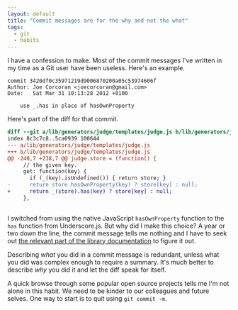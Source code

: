 ```yaml
---
layout: default
title: "Commit messages are for the why and not the what"
tags:
  - git
  - habits
---
```


I have a confession to make. Most of the commit messages I've written in my
time as a Git user have been useless. Here's an example.

```
commit 3420df0c35971219d9006870200a05c53974606f
Author: Joe Corcoran <joecorcoran@gmail.com>
Date:   Sat Mar 31 10:13:28 2012 +0100

    use _.has in place of hasOwnProperty
```

Here's part of the diff for that commit.

```diff
diff --git a/lib/generators/judge/templates/judge.js b/lib/generators/judge/templates/judge.js
index 8c3c7c8..5ca0939 100644
--- a/lib/generators/judge/templates/judge.js
+++ b/lib/generators/judge/templates/judge.js
@@ -240,7 +238,7 @@ judge.store = (function() {
     // the given key.
     get: function(key) {
       if (_(key).isUndefined()) { return store; }
-      return store.hasOwnProperty(key) ? store[key] : null;
+      return _(store).has(key) ? store[key] : null;
     },
 
```

I switched from using the native JavaScript `hasOwnProperty` function to
the `has` function from Underscore.js. But why did I make this choice? A year
or two down the line, the commit message tells me nothing and I have to
seek out [the relevant part of the library documentation](http://underscorejs.org/#has)
to figure it out.

Describing *what* you did in a commit message is redundant, unless what you did
was complex enough to require a summary. It's much better to describe *why*
you did it and let the diff speak for itself.

A quick browse through some popular open source projects tells me
I'm not alone in this habit. We need to be kinder to our colleagues and
future selves. One way to start is to quit using `git commit -m`.

